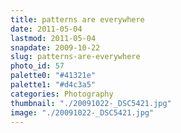 ```yaml
---
title: patterns are everywhere
date: 2011-05-04
lastmod: 2011-05-04
snapdate: 2009-10-22
slug: patterns-are-everywhere
photo_id: 57
palette0: "#41321e"
palette1: "#d4c3a5"
categories: Photography
thumbnail: "./20091022-_DSC5421.jpg"
image: "./20091022-_DSC5421.jpg"
---
```

